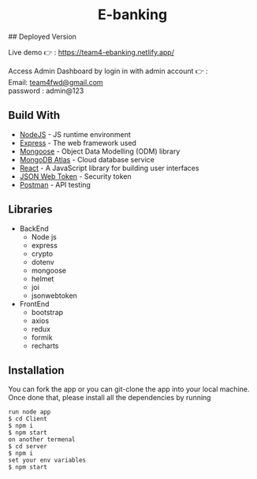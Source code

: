 <h1 align="center">
  <br>
  E-banking
<br>
</h1>
## Deployed Version

Live demo 👉 : https://team4-ebanking.netlify.app/

Access Admin Dashboard by login in with admin account 👉 :\
Email: team4fwd@gmail.com\
password : admin@123


## Build With

- [NodeJS](https://nodejs.org/en/) - JS runtime environment
- [Express](http://expressjs.com/) - The web framework used
- [Mongoose](https://mongoosejs.com/) - Object Data Modelling (ODM) library
- [MongoDB Atlas](https://www.mongodb.com/cloud/atlas) - Cloud database service
- [React](https://reactjs.org/) - A JavaScript library for building user interfaces
- [JSON Web Token](https://jwt.io/) - Security token
- [Postman](https://www.getpostman.com/) - API testing

## Libraries

- BackEnd
  - Node js
  - express 
  - crypto
  - dotenv
  - mongoose
  - helmet
  - joi
  - jsonwebtoken
- FrontEnd
  - bootstrap
  - axios
  - redux
  - formik
  - recharts
  
## Installation

You can fork the app or you can git-clone the app into your local machine. Once done that, please install all the
dependencies by running

```
run node app
$ cd Client
$ npm i
$ npm start
on another termenal
$ cd server
$ npm i
set your env variables
$ npm start
